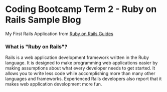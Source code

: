 # Coding Bootcamp Term 2 - Ruby on Rails Sample Blog

My First Rails Application from [Ruby on Rails Guides](http://guides.rubyonrails.org/getting_started.html)
### What is "Ruby on Rails"?
Rails is a web application development framework written in the Ruby language. It is designed to make programming web applications easier by making assumptions about what every developer needs to get started. It allows you to write less code while accomplishing more than many other languages and frameworks. Experienced Rails developers also report that it makes web application development more fun.
